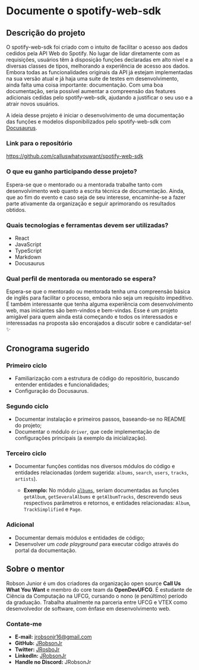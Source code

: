 # Documente o spotify-web-sdk

## Descrição do projeto

O spotify-web-sdk foi criado com o intuito de facilitar o acesso aos dados cedidos pela API Web do Spotify. No lugar de lidar diretamente com as requisições, usuários têm à disposição funções declaradas em alto nível e a diversas classes de tipos, melhorando a experiência de acesso aos dados. Embora todas as funcionalidades originais da API já estejam implementadas na sua versão atual e já haja uma suite de testes em desenvolvimento, ainda falta uma coisa importante: documentação. Com uma boa documentação, seria possível aumentar a compreensão das features adicionais cedidas pelo spotify-web-sdk, ajudando a justificar o seu uso e a atrair novos usuários.

A ideia desse projeto é iniciar o desenvolvimento de uma documentação das funções e modelos disponibilizados pelo spotify-web-sdk com [Docusaurus](http://docusaurus.io).

### Link para o repositório

https://github.com/calluswhatyouwant/spotify-web-sdk

### O que eu ganho participando desse projeto?

Espera-se que o mentorado ou a mentorada trabalhe tanto com desenvolvimento web quanto a escrita técnica de documentação. Ainda, que ao fim do evento e caso seja de seu interesse, encaminhe-se a fazer parte ativamente da organização e seguir aprimorando os resultados obtidos.

### Quais tecnologias e ferramentas devem ser utilizadas?

- React
- JavaScript
- TypeScript
- Markdown
- Docusaurus

### Qual perfil de mentorada ou mentorado se espera?

Espera-se que o mentorado ou mentorada tenha uma compreensão básica de inglês para facilitar o processo, embora não seja um requisito impeditivo. É também interessante que tenha alguma experiência com desenvolvimento web, mas iniciantes são bem-vindos e bem-vindas. Esse é um projeto amigável para quem ainda está começando e todos os interessados e interessadas na proposta são encorajados a discutir sobre e candidatar-se! :sparkles: 

## Cronograma sugerido

### Primeiro ciclo

- Familiarização com a estrutura de código do repositório, buscando entender entidades e funcionalidades;
- Configuração do Docusaurus.

### Segundo ciclo

- Documentar instalação e primeiros passos, baseando-se no README do projeto;
- Documentar o módulo `driver`, que cede implementação de configurações principais (a exemplo da inicialização).

### Terceiro ciclo

- Documentar funções contidas nos diversos módulos do código e entidades relacionadas (ordem sugerida: `albums`, `search`, `users`, `tracks`, `artists`).

  - **Exemplo:** No módulo [`albums`](https://github.com/calluswhatyouwant/spotify-web-sdk/blob/master/src/lib/albums.ts), seriam documentadas as funções `getAlbum`, `getSeveralAlbums` e `getAlbumTracks`, descrevendo seus respectivos parâmetros e retornos, e entidades relacionadas: `Album`, `TrackSimplified` e `Page`.

### Adicional

- Documentar demais módulos e entidades de código;
- Desenvolver um _code playground_ para executar código através do portal da documentação.
 
## Sobre o mentor

Robson Junior é um dos criadores da organização open source **Call Us What You Want** e membro do core team da **OpenDevUFCG**. É estudante de Ciência da Computação na UFCG, cursando o nono (e penúltimo) período da graduação. Trabalha atualmente na parceria entre UFCG e VTEX como desenvolvedor de software, com ênfase em desenvolvimento web.

### Contate-me

- **E-mail:** [jrobsonjr16@gmail.com](mailto:jrobsonjr16@gmail.com)
- **GitHub:** [JRobsonJr](http://github.com/JRobsonJr)
- **Twitter:** [JRosboJr](http://twitter.com/JRosboJr)
- **LinkedIn:** [JRobsonJr](https://www.linkedin.com/in/jrobsonjr/)
- **Handle no Discord:** JRobsonJr
